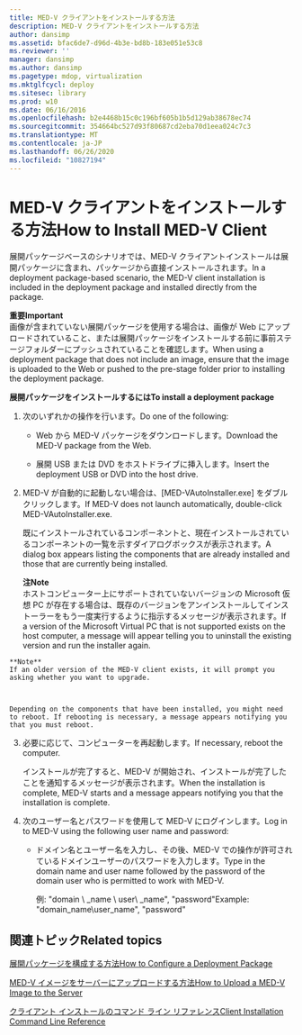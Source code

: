 ```yaml
---
title: MED-V クライアントをインストールする方法
description: MED-V クライアントをインストールする方法
author: dansimp
ms.assetid: bfac6de7-d96d-4b3e-bd8b-183e051e53c8
ms.reviewer: ''
manager: dansimp
ms.author: dansimp
ms.pagetype: mdop, virtualization
ms.mktglfcycl: deploy
ms.sitesec: library
ms.prod: w10
ms.date: 06/16/2016
ms.openlocfilehash: b2e4468b15c0c196bf605b1b5d129ab38678ec74
ms.sourcegitcommit: 354664bc527d93f80687cd2eba70d1eea024c7c3
ms.translationtype: MT
ms.contentlocale: ja-JP
ms.lasthandoff: 06/26/2020
ms.locfileid: "10827194"
---
```

# <span data-ttu-id="f8150-103">MED-V クライアントをインストールする方法</span><span class="sxs-lookup"><span data-stu-id="f8150-103">How to Install MED-V Client</span></span>


<span data-ttu-id="f8150-104">展開パッケージベースのシナリオでは、MED-V クライアントインストールは展開パッケージに含まれ、パッケージから直接インストールされます。</span><span class="sxs-lookup"><span data-stu-id="f8150-104">In a deployment package-based scenario, the MED-V client installation is included in the deployment package and installed directly from the package.</span></span>

**<span data-ttu-id="f8150-105">重要</span><span class="sxs-lookup"><span data-stu-id="f8150-105">Important</span></span>**  
<span data-ttu-id="f8150-106">画像が含まれていない展開パッケージを使用する場合は、画像が Web にアップロードされていること、または展開パッケージをインストールする前に事前ステージフォルダーにプッシュされていることを確認します。</span><span class="sxs-lookup"><span data-stu-id="f8150-106">When using a deployment package that does not include an image, ensure that the image is uploaded to the Web or pushed to the pre-stage folder prior to installing the deployment package.</span></span>



**<span data-ttu-id="f8150-107">展開パッケージをインストールするには</span><span class="sxs-lookup"><span data-stu-id="f8150-107">To install a deployment package</span></span>**

1.  <span data-ttu-id="f8150-108">次のいずれかの操作を行います。</span><span class="sxs-lookup"><span data-stu-id="f8150-108">Do one of the following:</span></span>

    -   <span data-ttu-id="f8150-109">Web から MED-V パッケージをダウンロードします。</span><span class="sxs-lookup"><span data-stu-id="f8150-109">Download the MED-V package from the Web.</span></span>

    -   <span data-ttu-id="f8150-110">展開 USB または DVD をホストドライブに挿入します。</span><span class="sxs-lookup"><span data-stu-id="f8150-110">Insert the deployment USB or DVD into the host drive.</span></span>

2.  <span data-ttu-id="f8150-111">MED-V が自動的に起動しない場合は、[MED-VAutoInstaller.exe] をダブルクリックします。</span><span class="sxs-lookup"><span data-stu-id="f8150-111">If MED-V does not launch automatically, double-click MED-VAutoInstaller.exe.</span></span>

    <span data-ttu-id="f8150-112">既にインストールされているコンポーネントと、現在インストールされているコンポーネントの一覧を示すダイアログボックスが表示されます。</span><span class="sxs-lookup"><span data-stu-id="f8150-112">A dialog box appears listing the components that are already installed and those that are currently being installed.</span></span>

    **<span data-ttu-id="f8150-113">注</span><span class="sxs-lookup"><span data-stu-id="f8150-113">Note</span></span>**  
    <span data-ttu-id="f8150-114">ホストコンピューター上にサポートされていないバージョンの Microsoft 仮想 PC が存在する場合は、既存のバージョンをアンインストールしてインストーラーをもう一度実行するように指示するメッセージが表示されます。</span><span class="sxs-lookup"><span data-stu-id="f8150-114">If a version of the Microsoft Virtual PC that is not supported exists on the host computer, a message will appear telling you to uninstall the existing version and run the installer again.</span></span>



~~~
**Note**  
If an older version of the MED-V client exists, it will prompt you asking whether you want to upgrade.



Depending on the components that have been installed, you might need to reboot. If rebooting is necessary, a message appears notifying you that you must reboot.
~~~

3. <span data-ttu-id="f8150-115">必要に応じて、コンピューターを再起動します。</span><span class="sxs-lookup"><span data-stu-id="f8150-115">If necessary, reboot the computer.</span></span>

   <span data-ttu-id="f8150-116">インストールが完了すると、MED-V が開始され、インストールが完了したことを通知するメッセージが表示されます。</span><span class="sxs-lookup"><span data-stu-id="f8150-116">When the installation is complete, MED-V starts and a message appears notifying you that the installation is complete.</span></span>

4. <span data-ttu-id="f8150-117">次のユーザー名とパスワードを使用して MED-V にログインします。</span><span class="sxs-lookup"><span data-stu-id="f8150-117">Log in to MED-V using the following user name and password:</span></span>

   -   <span data-ttu-id="f8150-118">ドメイン名とユーザー名を入力し、その後、MED-V での操作が許可されているドメインユーザーのパスワードを入力します。</span><span class="sxs-lookup"><span data-stu-id="f8150-118">Type in the domain name and user name followed by the password of the domain user who is permitted to work with MED-V.</span></span>

       <span data-ttu-id="f8150-119">例: "domain \ _name \\ user\ _name", "password"</span><span class="sxs-lookup"><span data-stu-id="f8150-119">Example: "domain\_name\\user\_name", "password"</span></span>

## <span data-ttu-id="f8150-120">関連トピック</span><span class="sxs-lookup"><span data-stu-id="f8150-120">Related topics</span></span>


[<span data-ttu-id="f8150-121">展開パッケージを構成する方法</span><span class="sxs-lookup"><span data-stu-id="f8150-121">How to Configure a Deployment Package</span></span>](how-to-configure-a-deployment-package.md)

[<span data-ttu-id="f8150-122">MED-V イメージをサーバーにアップロードする方法</span><span class="sxs-lookup"><span data-stu-id="f8150-122">How to Upload a MED-V Image to the Server</span></span>](how-to-upload-a-med-v-image-to-the-server.md)

[<span data-ttu-id="f8150-123">クライアント インストールのコマンド ライン リファレンス</span><span class="sxs-lookup"><span data-stu-id="f8150-123">Client Installation Command Line Reference</span></span>](client-installation-command-line-reference.md)









